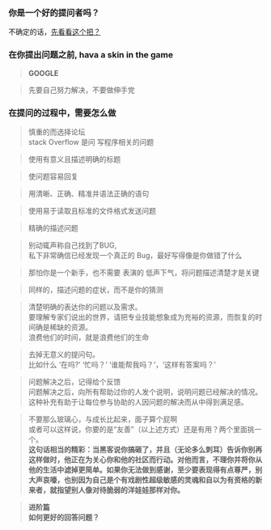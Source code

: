 

### 你是一个好的提问者吗？

不确定的话，[先看看这个把？](https://github.com/ryanhanwu/How-To-Ask-Questions-The-Smart-Way/blob/master/README-zh_CN.md)

### 在你提出问题之前, hava a skin in the game

> <b>GOOGLE</b>

> 先要自己努力解决，不要做伸手党

### 在提问的过程中，需要怎么做


> 慎重的而选择论坛
<br> stack Overflow 是问 写程序相关的问题

> 使用有意义且描述明确的标题

> 使问题容易回复

> 用清晰、正确、精准并语法正确的语句

> 使用易于读取且标准的文件格式发送问题

> 精确的描述问题

> 别动辄声称自己找到了BUG,
<br>私下非常确信已经发现一个真正的 Bug，最好写得像是你做错了什么

> 那怕你是一个新手，也不需要  表演的 低声下气，将问题描述清楚才是关键

> 同样的，描述问题的症状，而不是你的猜测

> 清楚明确的表达你的问题以及需求。
<br>要理解专家们说出的世界，请把专业技能想象成为充裕的资源，而恢复的时间确是稀缺的资源。 
<br>浪费他们的时间，就是浪费他们的生命

> 去掉无意义的提问句。
<br>比如什么 ‘在吗?’  ‘忙吗？’ ‘谁能帮我吗？’，‘这样有答案吗？’

> 问题解决之后，记得给个反馈
<br>问题解决之后，向所有帮助过你的人发个说明，说明问题已经解决的情况。
<br>这种补充有助于让每位参与协助的人因问题的解决而从中得到满足感。

> 不要那么玻璃心，与成长比起来，面子算个屁啊
<br>或者可以这样说，你要的是“友善”（以上述方式）还是有用？两个里面挑一个。
<br><b>这句话相当的精彩：<b>当黑客说你搞砸了，并且（无论多么刺耳）告诉你别再这样做时，他正在为关心你和他的社区而行动。对他而言，不理你并将你从他的生活中滤掉更简单。如果你无法做到感谢，至少要表现得有点尊严，别大声哀嚎，也别因为自己是个有戏剧性超级敏感的灵魂和自以为有资格的新来者，就指望别人像对待脆弱的洋娃娃那样对你。



> 进阶篇
<br>如何更好的回答问题？

